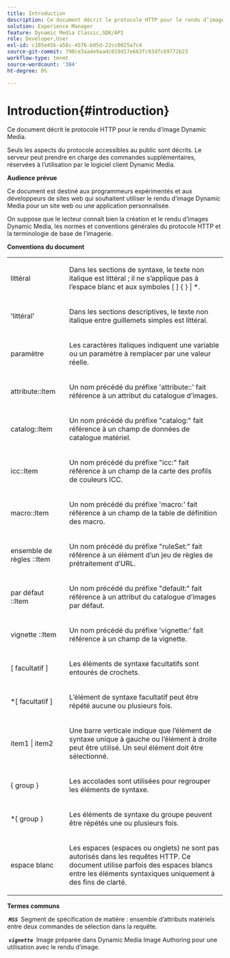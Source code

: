```yaml
---
title: Introduction
description: Ce document décrit le protocole HTTP pour le rendu d’image Dynamic Media.
solution: Experience Manager
feature: Dynamic Media Classic,SDK/API
role: Developer,User
exl-id: c185e45b-a56c-4576-b05d-22cc0025a7c4
source-git-commit: 790ce3aa4e9aadc019d17e663fc93d7c69772b23
workflow-type: tm+mt
source-wordcount: '384'
ht-degree: 0%

---
```


# Introduction{#introduction}

Ce document décrit le protocole HTTP pour le rendu d’image Dynamic Media.

Seuls les aspects du protocole accessibles au public sont décrits. Le serveur peut prendre en charge des commandes supplémentaires, réservées à l’utilisation par le logiciel client Dynamic Media.

**Audience prévue**

Ce document est destiné aux programmeurs expérimentés et aux développeurs de sites web qui souhaitent utiliser le rendu d’image Dynamic Media pour un site web ou une application personnalisée.

On suppose que le lecteur connaît bien la création et le rendu d’images Dynamic Media, les normes et conventions générales du protocole HTTP et la terminologie de base de l’imagerie.

**Conventions du document**

<table id="simpletable_E96BA470B3CE4266A9E6ED0440A56C40"> 
 <tr class="strow"> 
  <td class="stentry"> <p>littéral </p> </td> 
  <td class="stentry"> <p>Dans les sections de syntaxe, le texte non italique est littéral ; il ne s’applique pas à l’espace blanc et aux symboles [ ] { } | *. </p> </td> 
 </tr> 
 <tr class="strow"> 
  <td class="stentry"> <p>'littéral' </p> </td> 
  <td class="stentry"> <p>Dans les sections descriptives, le texte non italique entre guillemets simples est littéral. </p> </td> 
 </tr> 
 <tr class="strow"> 
  <td class="stentry"> <p> <span class="varname"> paramètre </span> </p> </td> 
  <td class="stentry"> <p>Les caractères italiques indiquent une variable ou un paramètre à remplacer par une valeur réelle. </p> </td> 
 </tr> 
 <tr class="strow"> 
  <td class="stentry"> <p> <span class="codeph"> attribute::Item </span> </p> </td> 
  <td class="stentry"> <p>Un nom précédé du préfixe 'attribute::' fait référence à un attribut du catalogue d’images. </p> </td> 
 </tr> 
 <tr class="strow"> 
  <td class="stentry"> <p> <span class="codeph"> catalog::Item </span> </p> </td> 
  <td class="stentry"> <p>Un nom précédé du préfixe "catalog:" fait référence à un champ de données de catalogue matériel. </p> </td> 
 </tr> 
 <tr class="strow"> 
  <td class="stentry"> <p> <span class="codeph"> icc::Item </span> </p> </td> 
  <td class="stentry"> <p>Un nom précédé du préfixe "icc:" fait référence à un champ de la carte des profils de couleurs ICC. </p> </td> 
 </tr> 
 <tr class="strow"> 
  <td class="stentry"> <p> <span class="codeph"> macro::Item </span> </p> </td> 
  <td class="stentry"> <p>Un nom précédé du préfixe 'macro:' fait référence à un champ de la table de définition des macro. </p> </td> 
 </tr> 
 <tr class="strow"> 
  <td class="stentry"> <p> <span class="codeph"> ensemble de règles ::Item </span> </p> </td> 
  <td class="stentry"> <p>Un nom précédé du préfixe "ruleSet:" fait référence à un élément d’un jeu de règles de prétraitement d’URL. </p> </td> 
 </tr> 
 <tr class="strow"> 
  <td class="stentry"> <p> <span class="codeph"> par défaut ::Item </span> </p> </td> 
  <td class="stentry"> <p>Un nom précédé du préfixe "default:" fait référence à un attribut du catalogue d’images par défaut. </p> </td> 
 </tr> 
 <tr class="strow"> 
  <td class="stentry"> <span class="codeph"> vignette ::Item </span> </td> 
  <td class="stentry"> <p>Un nom précédé du préfixe 'vignette:' fait référence à un champ de la vignette. </p> </td> 
 </tr> 
 <tr class="strow"> 
  <td class="stentry"> <p>[ <span class="varname"> facultatif </span> ] </p> </td> 
  <td class="stentry"> <p>Les éléments de syntaxe facultatifs sont entourés de crochets. </p> </td> 
 </tr> 
 <tr class="strow"> 
  <td class="stentry"> <p>*[ <span class="varname"> facultatif </span> ] </p> </td> 
  <td class="stentry"> <p>L’élément de syntaxe facultatif peut être répété aucune ou plusieurs fois. </p> </td> 
 </tr> 
 <tr class="strow"> 
  <td class="stentry"> <p> <span class="varname"> item1 </span>| <span class="varname"> item2 </span> </p> </td> 
  <td class="stentry"> <p>Une barre verticale indique que l’élément de syntaxe unique à gauche ou l’élément à droite peut être utilisé. Un seul élément doit être sélectionné. </p> </td> 
 </tr> 
 <tr class="strow"> 
  <td class="stentry"> <p>{ <span class="varname"> group </span> } </p> </td> 
  <td class="stentry"> <p>Les accolades sont utilisées pour regrouper les éléments de syntaxe. </p> </td> 
 </tr> 
 <tr class="strow"> 
  <td class="stentry"> <p>*{ <span class="varname"> group </span> } </p> </td> 
  <td class="stentry"> <p>Les éléments de syntaxe du groupe peuvent être répétés une ou plusieurs fois. </p> </td> 
 </tr> 
 <tr class="strow"> 
  <td class="stentry"> <p>espace blanc </p> </td> 
  <td class="stentry"> <p>Les espaces (espaces ou onglets) ne sont pas autorisés dans les requêtes HTTP. Ce document utilise parfois des espaces blancs entre les éléments syntaxiques uniquement à des fins de clarté. </p> </td> 
 </tr> 
</table>

**Termes communs**

**&#x200B; *`MSS`* &#x200B;** Segment de spécification de matière : ensemble d’attributs matériels entre deux commandes de sélection dans la requête.

**&#x200B; *`vignette`* &#x200B;** Image préparée dans Dynamic Media Image Authoring pour une utilisation avec le rendu d’image.
